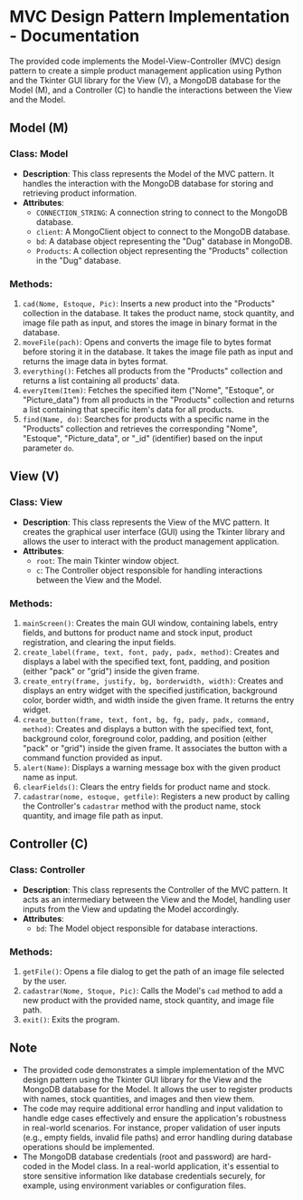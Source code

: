 # MVC Design Pattern Implementation - Documentation

The provided code implements the Model-View-Controller (MVC) design pattern to create a simple product management application using Python and the Tkinter GUI library for the View (V), a MongoDB database for the Model (M), and a Controller (C) to handle the interactions between the View and the Model.

## Model (M)

### Class: Model

- **Description**: This class represents the Model of the MVC pattern. It handles the interaction with the MongoDB database for storing and retrieving product information.
- **Attributes**:
  - `CONNECTION_STRING`: A connection string to connect to the MongoDB database.
  - `client`: A MongoClient object to connect to the MongoDB database.
  - `bd`: A database object representing the "Dug" database in MongoDB.
  - `Products`: A collection object representing the "Products" collection in the "Dug" database.

### Methods:

1. `cad(Nome, Estoque, Pic)`: Inserts a new product into the "Products" collection in the database. It takes the product name, stock quantity, and image file path as input, and stores the image in binary format in the database.
2. `moveFile(pach)`: Opens and converts the image file to bytes format before storing it in the database. It takes the image file path as input and returns the image data in bytes format.
3. `everything()`: Fetches all products from the "Products" collection and returns a list containing all products' data.
4. `everyItem(Item)`: Fetches the specified item ("Nome", "Estoque", or "Picture_data") from all products in the "Products" collection and returns a list containing that specific item's data for all products.
5. `find(Name, do)`: Searches for products with a specific name in the "Products" collection and retrieves the corresponding "Nome", "Estoque", "Picture_data", or "_id" (identifier) based on the input parameter `do`.

## View (V)

### Class: View

- **Description**: This class represents the View of the MVC pattern. It creates the graphical user interface (GUI) using the Tkinter library and allows the user to interact with the product management application.
- **Attributes**:
  - `root`: The main Tkinter window object.
  - `c`: The Controller object responsible for handling interactions between the View and the Model.

### Methods:

1. `mainScreen()`: Creates the main GUI window, containing labels, entry fields, and buttons for product name and stock input, product registration, and clearing the input fields.
2. `create_label(frame, text, font, pady, padx, method)`: Creates and displays a label with the specified text, font, padding, and position (either "pack" or "grid") inside the given frame.
3. `create_entry(frame, justify, bg, borderwidth, width)`: Creates and displays an entry widget with the specified justification, background color, border width, and width inside the given frame. It returns the entry widget.
4. `create_button(frame, text, font, bg, fg, pady, padx, command, method)`: Creates and displays a button with the specified text, font, background color, foreground color, padding, and position (either "pack" or "grid") inside the given frame. It associates the button with a command function provided as input.
5. `alert(Name)`: Displays a warning message box with the given product name as input.
6. `clearFields()`: Clears the entry fields for product name and stock.
7. `cadastrar(nome, estoque, getfile)`: Registers a new product by calling the Controller's `cadastrar` method with the product name, stock quantity, and image file path as input.

## Controller (C)

### Class: Controller

- **Description**: This class represents the Controller of the MVC pattern. It acts as an intermediary between the View and the Model, handling user inputs from the View and updating the Model accordingly.
- **Attributes**:
  - `bd`: The Model object responsible for database interactions.

### Methods:

1. `getFile()`: Opens a file dialog to get the path of an image file selected by the user.
2. `cadastrar(Nome, Stoque, Pic)`: Calls the Model's `cad` method to add a new product with the provided name, stock quantity, and image file path.
3. `exit()`: Exits the program.
  
## Note

- The provided code demonstrates a simple implementation of the MVC design pattern using the Tkinter GUI library for the View and the MongoDB database for the Model. It allows the user to register products with names, stock quantities, and images and then view them.
- The code may require additional error handling and input validation to handle edge cases effectively and ensure the application's robustness in real-world scenarios. For instance, proper validation of user inputs (e.g., empty fields, invalid file paths) and error handling during database operations should be implemented.
- The MongoDB database credentials (root and password) are hard-coded in the Model class. In a real-world application, it's essential to store sensitive information like database credentials securely, for example, using environment variables or configuration files.